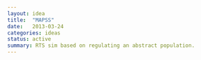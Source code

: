 ```yaml
---
layout: idea
title:  "MAPSS"
date:   2013-03-24
categories: ideas
status: active
summary: RTS sim based on regulating an abstract population.
---
```

